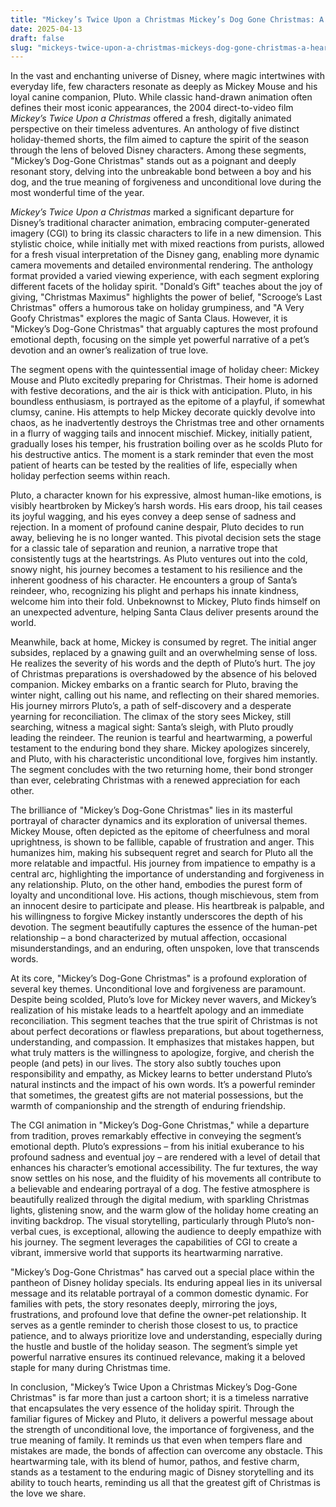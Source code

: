 ```yaml
---
title: "Mickey’s Twice Upon a Christmas Mickey’s Dog Gone Christmas: A Heartwarming Holiday Tale of Friendship and Forgiveness"
date: 2025-04-13
draft: false
slug: "mickeys-twice-upon-a-christmas-mickeys-dog-gone-christmas-a-heartwarming-holiday-tale-of-friendship-and-forgiveness" 
---
```


In the vast and enchanting universe of Disney, where magic intertwines with everyday life, few characters resonate as deeply as Mickey Mouse and his loyal canine companion, Pluto. While classic hand-drawn animation often defines their most iconic appearances, the 2004 direct-to-video film *Mickey’s Twice Upon a Christmas* offered a fresh, digitally animated perspective on their timeless adventures. An anthology of five distinct holiday-themed shorts, the film aimed to capture the spirit of the season through the lens of beloved Disney characters. Among these segments, "Mickey’s Dog-Gone Christmas" stands out as a poignant and deeply resonant story, delving into the unbreakable bond between a boy and his dog, and the true meaning of forgiveness and unconditional love during the most wonderful time of the year.

*Mickey’s Twice Upon a Christmas* marked a significant departure for Disney’s traditional character animation, embracing computer-generated imagery (CGI) to bring its classic characters to life in a new dimension. This stylistic choice, while initially met with mixed reactions from purists, allowed for a fresh visual interpretation of the Disney gang, enabling more dynamic camera movements and detailed environmental rendering. The anthology format provided a varied viewing experience, with each segment exploring different facets of the holiday spirit. "Donald’s Gift" teaches about the joy of giving, "Christmas Maximus" highlights the power of belief, "Scrooge’s Last Christmas" offers a humorous take on holiday grumpiness, and "A Very Goofy Christmas" explores the magic of Santa Claus. However, it is "Mickey’s Dog-Gone Christmas" that arguably captures the most profound emotional depth, focusing on the simple yet powerful narrative of a pet’s devotion and an owner’s realization of true love.

The segment opens with the quintessential image of holiday cheer: Mickey Mouse and Pluto excitedly preparing for Christmas. Their home is adorned with festive decorations, and the air is thick with anticipation. Pluto, in his boundless enthusiasm, is portrayed as the epitome of a playful, if somewhat clumsy, canine. His attempts to help Mickey decorate quickly devolve into chaos, as he inadvertently destroys the Christmas tree and other ornaments in a flurry of wagging tails and innocent mischief. Mickey, initially patient, gradually loses his temper, his frustration boiling over as he scolds Pluto for his destructive antics. The moment is a stark reminder that even the most patient of hearts can be tested by the realities of life, especially when holiday perfection seems within reach.

Pluto, a character known for his expressive, almost human-like emotions, is visibly heartbroken by Mickey’s harsh words. His ears droop, his tail ceases its joyful wagging, and his eyes convey a deep sense of sadness and rejection. In a moment of profound canine despair, Pluto decides to run away, believing he is no longer wanted. This pivotal decision sets the stage for a classic tale of separation and reunion, a narrative trope that consistently tugs at the heartstrings. As Pluto ventures out into the cold, snowy night, his journey becomes a testament to his resilience and the inherent goodness of his character. He encounters a group of Santa’s reindeer, who, recognizing his plight and perhaps his innate kindness, welcome him into their fold. Unbeknownst to Mickey, Pluto finds himself on an unexpected adventure, helping Santa Claus deliver presents around the world.

Meanwhile, back at home, Mickey is consumed by regret. The initial anger subsides, replaced by a gnawing guilt and an overwhelming sense of loss. He realizes the severity of his words and the depth of Pluto’s hurt. The joy of Christmas preparations is overshadowed by the absence of his beloved companion. Mickey embarks on a frantic search for Pluto, braving the winter night, calling out his name, and reflecting on their shared memories. His journey mirrors Pluto’s, a path of self-discovery and a desperate yearning for reconciliation. The climax of the story sees Mickey, still searching, witness a magical sight: Santa’s sleigh, with Pluto proudly leading the reindeer. The reunion is tearful and heartwarming, a powerful testament to the enduring bond they share. Mickey apologizes sincerely, and Pluto, with his characteristic unconditional love, forgives him instantly. The segment concludes with the two returning home, their bond stronger than ever, celebrating Christmas with a renewed appreciation for each other.

The brilliance of "Mickey’s Dog-Gone Christmas" lies in its masterful portrayal of character dynamics and its exploration of universal themes. Mickey Mouse, often depicted as the epitome of cheerfulness and moral uprightness, is shown to be fallible, capable of frustration and anger. This humanizes him, making his subsequent regret and search for Pluto all the more relatable and impactful. His journey from impatience to empathy is a central arc, highlighting the importance of understanding and forgiveness in any relationship. Pluto, on the other hand, embodies the purest form of loyalty and unconditional love. His actions, though mischievous, stem from an innocent desire to participate and please. His heartbreak is palpable, and his willingness to forgive Mickey instantly underscores the depth of his devotion. The segment beautifully captures the essence of the human-pet relationship – a bond characterized by mutual affection, occasional misunderstandings, and an enduring, often unspoken, love that transcends words.

At its core, "Mickey’s Dog-Gone Christmas" is a profound exploration of several key themes. Unconditional love and forgiveness are paramount. Despite being scolded, Pluto’s love for Mickey never wavers, and Mickey’s realization of his mistake leads to a heartfelt apology and an immediate reconciliation. This segment teaches that the true spirit of Christmas is not about perfect decorations or flawless preparations, but about togetherness, understanding, and compassion. It emphasizes that mistakes happen, but what truly matters is the willingness to apologize, forgive, and cherish the people (and pets) in our lives. The story also subtly touches upon responsibility and empathy, as Mickey learns to better understand Pluto’s natural instincts and the impact of his own words. It’s a powerful reminder that sometimes, the greatest gifts are not material possessions, but the warmth of companionship and the strength of enduring friendship.

The CGI animation in "Mickey’s Dog-Gone Christmas," while a departure from tradition, proves remarkably effective in conveying the segment’s emotional depth. Pluto’s expressions – from his initial exuberance to his profound sadness and eventual joy – are rendered with a level of detail that enhances his character’s emotional accessibility. The fur textures, the way snow settles on his nose, and the fluidity of his movements all contribute to a believable and endearing portrayal of a dog. The festive atmosphere is beautifully realized through the digital medium, with sparkling Christmas lights, glistening snow, and the warm glow of the holiday home creating an inviting backdrop. The visual storytelling, particularly through Pluto’s non-verbal cues, is exceptional, allowing the audience to deeply empathize with his journey. The segment leverages the capabilities of CGI to create a vibrant, immersive world that supports its heartwarming narrative.

"Mickey’s Dog-Gone Christmas" has carved out a special place within the pantheon of Disney holiday specials. Its enduring appeal lies in its universal message and its relatable portrayal of a common domestic dynamic. For families with pets, the story resonates deeply, mirroring the joys, frustrations, and profound love that define the owner-pet relationship. It serves as a gentle reminder to cherish those closest to us, to practice patience, and to always prioritize love and understanding, especially during the hustle and bustle of the holiday season. The segment’s simple yet powerful narrative ensures its continued relevance, making it a beloved staple for many during Christmas time.

In conclusion, "Mickey’s Twice Upon a Christmas Mickey’s Dog-Gone Christmas" is far more than just a cartoon short; it is a timeless narrative that encapsulates the very essence of the holiday spirit. Through the familiar figures of Mickey and Pluto, it delivers a powerful message about the strength of unconditional love, the importance of forgiveness, and the true meaning of family. It reminds us that even when tempers flare and mistakes are made, the bonds of affection can overcome any obstacle. This heartwarming tale, with its blend of humor, pathos, and festive charm, stands as a testament to the enduring magic of Disney storytelling and its ability to touch hearts, reminding us all that the greatest gift of Christmas is the love we share.